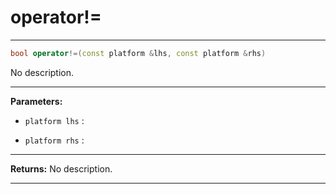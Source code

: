 # operator!=

---

```cpp
bool operator!=(const platform &lhs, const platform &rhs)
```


No description.


---
**Parameters:**

 - `platform lhs`
: 

 - `platform rhs`
: 


---
**Returns:** No description.

---
